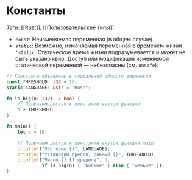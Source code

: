 # Константы

*Теги:* [[Rust]], [[Пользовательские типы]]

- `const`: Неизменяемая переменная (в общем случае).
- `static`: Возможно, изменяемая переменная с временем жизни `'static`. Статическое время жизни подразумевается и может
  не быть указано явно. Доступ или модификация изменяемой статической переменной — небезопасны (см. `unsafe`).

```rust
// Константы объявлены в глобальной области видимости.
const THRESHOLD: i32 = 10;
static LANGUAGE: &str = "Rust";

fn is_big(n: i32) -> bool {
    // Получаем доступ к константе внутри функции
    n > THRESHOLD
}

fn main() {
    let n = 16;

    // Получаем доступ к константе внутри функции main
    println!("Это язык {}", LANGUAGE);
    println!("Установим предел, равный {}", THRESHOLD);
    println!("Число {} {} предела", n, 
             if is_big(n) { "больше" } else { "меньше" });
}
```

